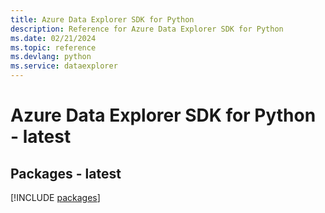 ```yaml
---
title: Azure Data Explorer SDK for Python
description: Reference for Azure Data Explorer SDK for Python
ms.date: 02/21/2024
ms.topic: reference
ms.devlang: python
ms.service: dataexplorer
---
```

# Azure Data Explorer SDK for Python - latest
## Packages - latest
[!INCLUDE [packages](data-explorer-index.md)]